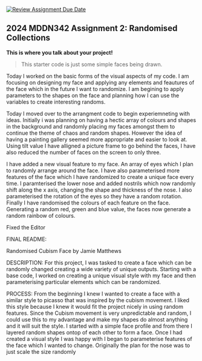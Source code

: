 [![Review Assignment Due Date](https://classroom.github.com/assets/deadline-readme-button-24ddc0f5d75046c5622901739e7c5dd533143b0c8e959d652212380cedb1ea36.svg)](https://classroom.github.com/a/uYb6fuja)
## 2024 MDDN342 Assignment 2: Randomised Collections

**This is where you talk about your project!**

>This starter code is just some simple faces being drawn. 

Today I worked on the basic forms of the visual aspects of my code. I am focusing on designing my face and applying any elements and feautures of the face which in the future I want to randomize. I am begining to apply parameters to the shapes on the face and planning how I can use the variables to create interesting randoms. 

Today I moved over to the arrangment code to begin experiemneting with ideas. Initially i was planning on having a hectic array of colours and shapes in the background and randomly placing my faces amongst them to continue the theme of chaos and random shapes. However the idea of having a painting gallery seemed more appropriate and easier to look at. Using tilt value I have alligned a picture frame to go behind the faces, I have also reduced the number of faces on the screen to only three. 

I have added a new visual feature to my face. An array of eyes which I plan to randomly arrange around the face. I have also parameterised more features of the face which I have randomized to create a unique face every time. I paramterised the lower nose and added nostrils which now randomly shift along the x axis, changing the shape and thickness of the nose. I also parameterised the rotation of the eyes so they have a random rotation. Finally I have randomised the colours of each feature on the face. Generating a random red, green and blue value, the faces now generate a random rainbow of colours.

Fixed the Editor 

FINAL README: 

Randomised Cubism Face
by Jamie Matthews

DESCRIPTION:
For this project, I was tasked to create a face which can be randomly changed creating a wide variety of unique outputs. Starting with a base code, I worked on creating a unique visual style with my face and then parameterising particular elements which can be randomized. 

PROCESS:
From the beginning I knew I wanted to create a face with a similar style to picasso that was inspired by the cubism movement. I liked this style because I knew it would fit the project nicely in using random features. Since the Cubism movement is very unpredictable and random, I could use this to my advantage and make my shapes do almost anything and it will suit the style. I started with a simple face profile and from there I layered random shapes ontop of each other to form a face. Once I had created a visual style I was happy with I began to parameterise features of the face which I wanted to change. Originally the plan for the nose was to just scale the size randomly 


